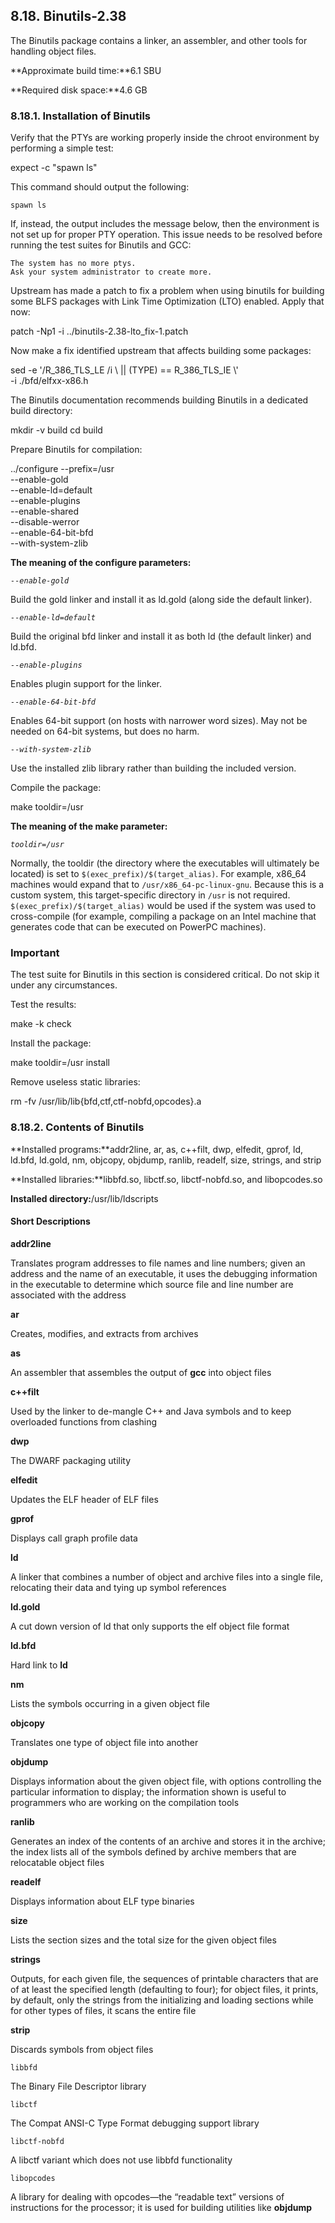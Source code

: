 ## 8.18. Binutils-2.38

The Binutils package contains a linker, an assembler, and other tools for handling object files.

**Approximate build time:**6.1 SBU

**Required disk space:**4.6 GB

### 8.18.1. Installation of Binutils

Verify that the PTYs are working properly inside the chroot environment by performing a simple test:

expect -c "spawn ls"

This command should output the following:

```
spawn ls
```

If, instead, the output includes the message below, then the environment is not set up for proper PTY operation. This issue needs to be resolved before running the test suites for Binutils and GCC:

```
The system has no more ptys.
Ask your system administrator to create more.
```

Upstream has made a patch to fix a problem when using binutils for building some BLFS packages with Link Time Optimization (LTO) enabled. Apply that now:

patch -Np1 -i ../binutils-2.38-lto_fix-1.patch

Now make a fix identified upstream that affects building some packages:

sed -e '/R_386_TLS_LE /i \   || (TYPE) == R_386_TLS_IE \\' \
    -i ./bfd/elfxx-x86.h

The Binutils documentation recommends building Binutils in a dedicated build directory:

mkdir -v build
cd       build

Prepare Binutils for compilation:

../configure --prefix=/usr       \
             --enable-gold       \
             --enable-ld=default \
             --enable-plugins    \
             --enable-shared     \
             --disable-werror    \
             --enable-64-bit-bfd \
             --with-system-zlib

**The meaning of the configure parameters:**

_`--enable-gold`_

Build the gold linker and install it as ld.gold (along side the default linker).

_`--enable-ld=default`_

Build the original bfd linker and install it as both ld (the default linker) and ld.bfd.

_`--enable-plugins`_

Enables plugin support for the linker.

_`--enable-64-bit-bfd`_

Enables 64-bit support (on hosts with narrower word sizes). May not be needed on 64-bit systems, but does no harm.

_`--with-system-zlib`_

Use the installed zlib library rather than building the included version.

Compile the package:

make tooldir=/usr

**The meaning of the make parameter:**

_`tooldir=/usr`_

Normally, the tooldir (the directory where the executables will ultimately be located) is set to `$(exec_prefix)/$(target_alias)`. For example, x86_64 machines would expand that to `/usr/x86_64-pc-linux-gnu`. Because this is a custom system, this target-specific directory in `/usr` is not required. `$(exec_prefix)/$(target_alias)` would be used if the system was used to cross-compile (for example, compiling a package on an Intel machine that generates code that can be executed on PowerPC machines).

### Important

The test suite for Binutils in this section is considered critical. Do not skip it under any circumstances.

Test the results:

make -k check

Install the package:

make tooldir=/usr install

Remove useless static libraries:

rm -fv /usr/lib/lib{bfd,ctf,ctf-nobfd,opcodes}.a

### 8.18.2. Contents of Binutils

**Installed programs:**addr2line, ar, as, c++filt, dwp, elfedit, gprof, ld, ld.bfd, ld.gold, nm, objcopy, objdump, ranlib, readelf, size, strings, and strip

**Installed libraries:**libbfd.so, libctf.so, libctf-nobfd.so, and libopcodes.so

**Installed directory:**/usr/lib/ldscripts

#### Short Descriptions

**addr2line**

Translates program addresses to file names and line numbers; given an address and the name of an executable, it uses the debugging information in the executable to determine which source file and line number are associated with the address

**ar**

Creates, modifies, and extracts from archives

**as**

An assembler that assembles the output of **gcc** into object files

**c++filt**

Used by the linker to de-mangle C++ and Java symbols and to keep overloaded functions from clashing

**dwp**

The DWARF packaging utility

**elfedit**

Updates the ELF header of ELF files

**gprof**

Displays call graph profile data

**ld**

A linker that combines a number of object and archive files into a single file, relocating their data and tying up symbol references

**ld.gold**

A cut down version of ld that only supports the elf object file format

**ld.bfd**

Hard link to **ld**

**nm**

Lists the symbols occurring in a given object file

**objcopy**

Translates one type of object file into another

**objdump**

Displays information about the given object file, with options controlling the particular information to display; the information shown is useful to programmers who are working on the compilation tools

**ranlib**

Generates an index of the contents of an archive and stores it in the archive; the index lists all of the symbols defined by archive members that are relocatable object files

**readelf**

Displays information about ELF type binaries

**size**

Lists the section sizes and the total size for the given object files

**strings**

Outputs, for each given file, the sequences of printable characters that are of at least the specified length (defaulting to four); for object files, it prints, by default, only the strings from the initializing and loading sections while for other types of files, it scans the entire file

**strip**

Discards symbols from object files

`libbfd`

The Binary File Descriptor library

`libctf`

The Compat ANSI-C Type Format debugging support library

`libctf-nobfd`

A libctf variant which does not use libbfd functionality

`libopcodes`

A library for dealing with opcodes—the “readable text” versions of instructions for the processor; it is used for building utilities like **objdump**